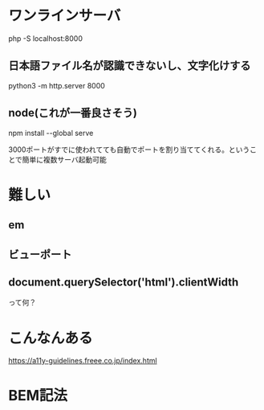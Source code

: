 # ワンラインサーバ
php -S localhost:8000

## 日本語ファイル名が認識できないし、文字化けする
python3 -m http.server 8000

## node(これが一番良さそう)
npm install --global serve

3000ポートがすでに使われてても自動でポートを割り当ててくれる。ということで簡単に複数サーバ起動可能

# 難しい
## em
## ビューポート
## document.querySelector('html').clientWidth
って何？

# こんなんある
https://a11y-guidelines.freee.co.jp/index.html

# BEM記法